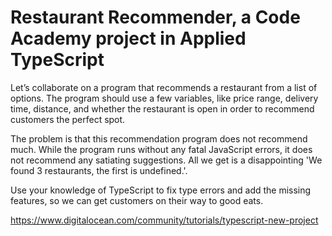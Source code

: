 # Restaurant Recommender, a Code Academy project in Applied TypeScript
Let’s collaborate on a program that recommends a restaurant from a list of options. The program should use a few variables, like price range, delivery time, distance, and whether the restaurant is open in order to recommend customers the perfect spot.

The problem is that this recommendation program does not recommend much. While the program runs without any fatal JavaScript errors, it does not recommend any satiating suggestions. All we get is a disappointing 'We found 3 restaurants, the first is undefined.'.

Use your knowledge of TypeScript to fix type errors and add the missing features, so we can get customers on their way to good eats.

https://www.digitalocean.com/community/tutorials/typescript-new-project